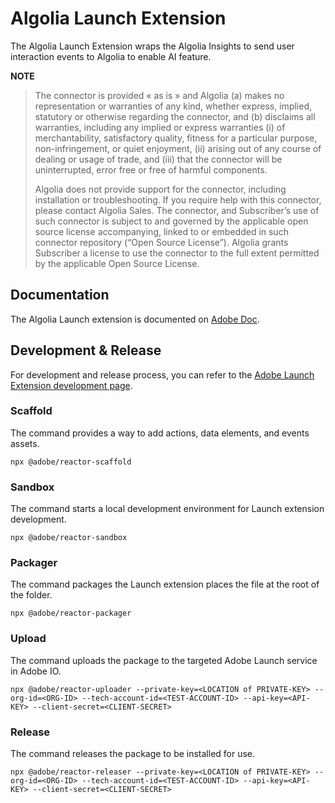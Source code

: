 # Algolia Launch Extension

The Algolia Launch Extension wraps the Algolia Insights to send user interaction events to Algolia to enable AI
feature.

**NOTE**
> The connector is provided « as is » and Algolia (a) makes no representation or warranties of any kind, whether
> express, implied, statutory or otherwise regarding the connector, and (b) disclaims all warranties, including any
> implied or express warranties (i) of merchantability, satisfactory quality, fitness for a particular purpose,
> non-infringement, or quiet enjoyment, (ii) arising out of any course of dealing or usage of trade, and (iii) that the
> connector will be uninterrupted, error free or free of harmful components.
>
> Algolia does not provide support for the connector, including installation or troubleshooting. If you require help
> with this connector, please contact Algolia Sales.
> The connector, and Subscriber’s use of such connector is subject to and governed by the applicable open source license
> accompanying, linked to or embedded in such connector repository (“Open Source License”). Algolia grants Subscriber a
> license to use the connector to the full extent permitted by the applicable Open Source License.

## Documentation

The Algolia Launch extension is documented on [Adobe Doc](https://experienceleague.adobe.com/en/docs/experience-platform/tags/extensions/client/algolia-insights/overview).

## Development & Release

For development and release process, you can refer to
the [Adobe Launch Extension development page](https://experienceleague.adobe.com/docs/experience-platform/tags/extension-dev/submit/develop.html).

### Scaffold

The command provides a way to add actions, data elements, and events assets.

```
npx @adobe/reactor-scaffold
```

### Sandbox

The command starts a local development environment for Launch extension development.

```
npx @adobe/reactor-sandbox
```

### Packager

The command packages the Launch extension places the file at the root of the folder.

```
npx @adobe/reactor-packager
```

### Upload

The command uploads the package to the targeted Adobe Launch service in Adobe IO.

```
npx @adobe/reactor-uploader --private-key=<LOCATION of PRIVATE-KEY> --org-id=<ORG-ID> --tech-account-id=<TEST-ACCOUNT-ID> --api-key=<API-KEY> --client-secret=<CLIENT-SECRET>
```

### Release

The command releases the package to be installed for use.

```
npx @adobe/reactor-releaser --private-key=<LOCATION of PRIVATE-KEY> --org-id=<ORG-ID> --tech-account-id=<TEST-ACCOUNT-ID> --api-key=<API-KEY> --client-secret=<CLIENT-SECRET>
```
